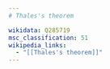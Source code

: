```yaml
---
# Thales's theorem

wikidata: Q285719
msc_classification: 51
wikipedia_links:
  - "[[Thales's theorem]]"
---
```

